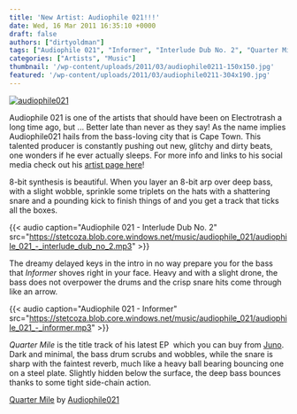 ```yaml
---
title: 'New Artist: Audiophile 021!!!'
date: Wed, 16 Mar 2011 16:35:10 +0000
draft: false
authors: ["dirtyoldman"]
tags: ["Audiophile 021", "Informer", "Interlude Dub No. 2", "Quarter Mile"]
categories: ["Artists", "Music"]
thumbnail: '/wp-content/uploads/2011/03/audiophile0211-150x150.jpg'
featured: '/wp-content/uploads/2011/03/audiophile0211-304x190.jpg'
---
```


[![](/wp-content/uploads/2011/03/audiophile0211.jpg "audiophile021")](/2011/03/16/new-artist-audiophile-021/audiophile021-2/)

Audiophile 021 is one of the artists that should have been on Electrotrash a long time ago, but ... Better late than never as they say! As the name implies Audiophile021 hails from the bass-loving city that is Cape Town. This talented producer is constantly pushing out new, glitchy and dirty beats, one wonders if he ever actually sleeps. For more info and links to his social media check out his [artist page here](/artists/audiophile021/)!

8-bit synthesis is beautiful. When you layer an 8-bit arp over deep bass, with a slight wobble, sprinkle some triplets on the hats with a shattering snare and a pounding kick to finish things of and you get a track that ticks all the boxes.

{{< audio
    caption="Audiophile 021 - Interlude Dub No. 2"
    src="https://stetcoza.blob.core.windows.net/music/audiophile_021/audiophile_021_-_interlude_dub_no_2.mp3" >}}

The dreamy delayed keys in the intro in no way prepare you for the bass that _Informer_ shoves right in your face. Heavy and with a slight drone, the bass does not overpower the drums and the crisp snare hits come through like an arrow.

{{< audio
    caption="Audiophile 021 - Informer"
    src="https://stetcoza.blob.core.windows.net/music/audiophile_021/audiophile_021_-_informer.mp3" >}}

_Quarter Mile_ is the title track of his latest EP  which you can buy from [Juno](http://www.junodownload.com/products/quarter-mile/1628563-02/). Dark and minimal, the bass drum scrubs and wobbles, while the snare is sharp with the faintest reverb, much like a heavy ball bearing bouncing one on a steel plate. Slightly hidden below the surface, the deep bass bounces thanks to some tight side-chain action.

 [Quarter Mile](http://soundcloud.com/audiophile021/quarter-mile) by [Audiophile021](http://soundcloud.com/audiophile021)

